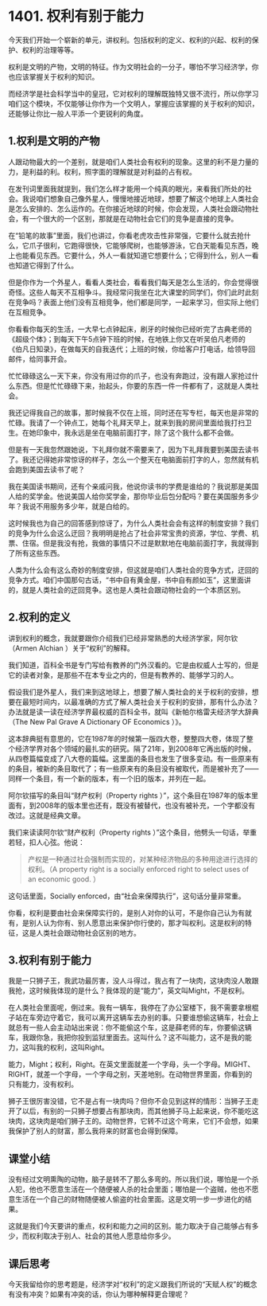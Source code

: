 # 1401. 权利有别于能力
今天我们开始一个崭新的单元，讲权利。包括权利的定义、权利的兴起、权利的保护、权利的治理等等。

权利是文明的产物，文明的特征。作为文明社会的一分子，哪怕不学习经济学，你也应该掌握关于权利的知识。

而经济学是社会科学当中的皇冠，它对权利的理解既独特又很不流行，所以你学习咱们这个模块，不仅能够让你作为一个文明人，掌握应该掌握的关于权利的知识，还能够让你比一般人平添一个更锐利的角度。
## 1.权利是文明的产物
人跟动物最大的一个差别，就是咱们人类社会有权利的现象。这里的利不是力量的力，是利益的利。权利，照字面的理解就是对利益的占有权。

在发刊词里面我就提到，我们怎么样才能用一个纯真的眼光，来看我们所处的社会。我说咱们想象自己像外星人，慢慢地接近地球，想要了解这个地球上人类社会是怎么安排的、怎么运作的。在你接近地球的时候，你会发现，人类社会跟动物社会，有一个很大的一个区别，那就是在动物社会它们的竞争是直接的竞争。

在“铅笔的故事”里面，我们也讲过，你看老虎攻击性非常强，它要什么就去抢什么，它爪子很利，它跑得很快，它能够爬树，也能够游泳，它白天能看见东西，晚上也能看见东西。它要什么，外人一看就知道它想要什么；它得到什么，别人一看也知道它得到了什么。

但是你作为一个外星人，看看人类社会，看看我们每天是怎么生活的，你会觉得很奇怪。这些人每天不互相争斗。我经常问我坐在北大课堂的同学们，你们此时此刻在竞争吗？表面上他们没有互相竞争，他们都是同学，一起来学习，但实际上他们在互相竞争。
 
你看看你每天的生活，一大早七点钟起床，刷牙的时候你已经听完了古典老师的《超级个体》；到每天下午5点钟下班的时候，在地铁上你又在听吴伯凡老师的《伯凡日知录》，在做每天的自我迭代；上班的时候，你给客户打电话，给领导回邮件，给同事开会。

忙忙碌碌这么一天下来，你没有用过你的爪子，也没有奔跑过，没有跟人家抢过什么东西。但是忙忙碌碌下来，抬起头，你要的东西一件一件都有了，这就是人类社会。

我还记得我自己的故事，那时候我不仅在上班，同时还在写专栏，每天也是非常的忙碌。我请了一个钟点工，她每个礼拜天早上，就来到我的房间里面给我打扫卫生。在她印象中，我永远是坐在电脑前面打字，除了这个我什么都不会做。

但是有一天我忽然跟她说，下礼拜你就不需要来了，因为下礼拜我要到美国去读书了。我还记得她非常惊讶的样子，怎么一个整天在电脑面前打字的人，忽然就有机会跑到美国去读书了呢？

我在美国读书期间，还有个亲戚问我，他说你读书的学费是谁给的？我说那是美国人给的奖学金。他说美国人给你奖学金，那你毕业后包分配吗？要在美国服务多少年？我说不用服务多少年，就是白给的。

这时候我也为自己的回答感到惊讶了，为什么人类社会会有这样的制度安排？我们的竞争为什么会这么迂回？我明明是抢占了社会非常宝贵的资源，学位、学费、机票、住宿。但是我没有抢，我做的事情只不过是默默地在电脑前面打字，我就得到了所有这些东西。

人类为什么会有这么奇妙的制度安排，但这就是咱们人类社会的竞争方式，迂回的竞争方式。咱们中国那句古话，“书中自有黄金屋，书中自有颜如玉”，这里面讲的，就是人类社会的迂回竞争。这也是人类社会跟动物社会的一个本质区别。
## 2.权利的定义
讲到权利的概念，我就要跟你介绍我们已经非常熟悉的大经济学家，阿尔钦（Armen Alchian ）关于“权利”的解释。

我们知道，百科全书是专门写给有教养的门外汉看的。它是由权威人士写的，但是它的读者对象，是那些不在本专业之内的，但是有教养的、能够学习的人。

假设我们是外星人，我们来到这地球上，想要了解人类社会的关于权利的安排，想要在最短时间内，以最准确的方式了解人类社会关于权利的安排，那有什么办法？办法就是读一读在经济学界最权威的百科全书，就叫《新帕尔格雷夫经济学大辞典（The New Pal Grave A Dictionary OF Economics ）》。

这本辞典挺有意思的，它在1987年的时候第一版四大卷，整整四大卷，体现了整个经济学界对各个领域的最扎实的研究。隔了21年，到2008年它再出版的时候，从四卷篇幅变成了八大卷的篇幅。这里面的条目也发生了很多变动。有一些原来有的条目，被新的条目取代了；有一些原来有的条目没有被取代，而是被补充了——同样一个条目，有一个新的版本，有一个旧的版本，并列在一起。

阿尔钦描写的条目叫“财产权利（Property rights ）”，这个条目在1987年的版本里面有，到2008年的版本里也还有，既没有被替代，也没有被补充，一个字都没有改过。这就是经典文章。

我们来读读阿尔钦“财产权利（Property rights ）”这个条目，他劈头一句话，举重若轻，扣人心弦。他说：

> 产权是一种通过社会强制而实现的，对某种经济物品的多种用途进行选择的权利。（A property right is a socially enforced right to select uses of an economic good. ）

这句话里面，Socially enforced，由“社会来保障执行”，这句话分量非常重。

你看，权利是要由社会来保障实行的，是别人对你的认可，不是你自己认为有就有，是别人认为你有、别人愿意出来保护你行使的，那才叫权利。这是权利的特征，这是人类社会跟动物社会区别的地方。
 
## 3.权利有别于能力
我是一只狮子王，我武功最厉害，没人斗得过，我占有了一块肉，这块肉没人敢跟我抢，这时候我体现的是什么？我体现的是“能力”，英文叫Might，不是权利。

在人类社会里面呢，倒过来。我有一辆车，我停在了办公室楼下，我不需要拿根棍子站在车旁边守着它，我可以离开这辆车去办别的事。只要谁想偷这辆车，社会上就总有一些人会主动站出来说：你不能偷这个车，这是薛老师的车，你要偷这辆车，我跟你急，我把你投到监狱里面去。这叫什么？这不叫能力，这不是我的能力，这叫我的权利，这叫Right。

能力，Might；权利，Right。在英文里面就差一个字母，头一个字母。MIGHT、RIGHT，就差一个字母，一个字母之别，天差地别。在动物世界里面，你看到的只有能力，没有权利。

狮子王很厉害没错，它不是占有一块肉吗？但你不会见到这样的情形：当狮子王走开了以后，有别的一只狮子想要占有那块肉，而其他狮子马上起来说，你不能吃这块肉，这块肉是咱们狮子王的。动物世界，它转不过这个弯来，它们不会想，如果我保护了别人的财富，那么我将来的财富也会得到保障。

## 课堂小结
没有经过文明熏陶的动物，脑子是转不了那么多弯的。所以我们说，哪怕是一个杀人犯，他也不愿意生活在一个随便被人杀的社会里面；哪怕是一个盗贼，他也不愿意生活在一个自己的财物随便被人偷盗的社会里面。这是文明一步一步进化的结果。

这就是我们今天要讲的重点，权利和能力之间的区别。能力取决于自己能够占有多少，而权利取决于别人、社会的其他人愿意给你多少。
## 课后思考
今天我留给你的思考题是，经济学对“权利”的定义跟我们所说的“天赋人权”的概念有没有冲突？如果有冲突的话，你认为哪种解释更合理呢？